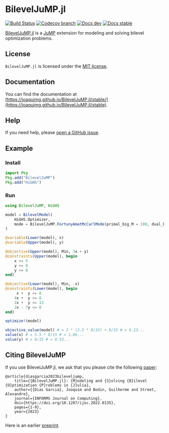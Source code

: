 # BilevelJuMP.jl

[![Build Status](https://github.com/joaquimg/BilevelJuMP.jl/workflows/CI/badge.svg?branch=master)](https://github.com/joaquimg/BilevelJuMP.jl/actions?query=workflow%3ACI)
[![Codecov branch](http://codecov.io/github/joaquimg/BilevelJuMP.jl/coverage.svg?branch=master)](http://codecov.io/github/joaquimg/BilevelJuMP.jl?branch=master)
[![Docs dev](https://img.shields.io/badge/docs-latest-blue.svg)](https://joaquimg.github.io/BilevelJuMP.jl/dev/)
[![Docs stable](https://img.shields.io/badge/docs-stable-blue.svg)](https://joaquimg.github.io/BilevelJuMP.jl/stable/)

[BilevelJuMP.jl](https://github.com/joaquimg/BilevelJuMP.jl) is a
[JuMP](https://github.com/JuMP-dev/JuMP.jl) extension for
modeling and solving bilevel optimization problems.

## License

`BilevelJuMP.jl` is licensed under the [MIT license](https://github.com/joaquimg/BilevelJuMP.jl/blob/master/LICENSE).

## Documentation

You can find the documentation at
[https://joaquimg.github.io/BilevelJuMP.jl/stable/](https://joaquimg.github.io/BilevelJuMP.jl/stable).

## Help

If you need help, please [open a GitHub issue](https://github.com/joaquimg/BilevelJuMP.jl/issues/new).

## Example

### Install

```julia
import Pkg
Pkg.add("BilevelJuMP")
Pkg.add("HiGHS")
```

### Run

```julia
using BilevelJuMP, HiGHS

model = BilevelModel(
    HiGHS.Optimizer,
    mode = BilevelJuMP.FortunyAmatMcCarlMode(primal_big_M = 100, dual_big_M = 100)
)

@variable(Lower(model), x)
@variable(Upper(model), y)

@objective(Upper(model), Min, 3x + y)
@constraints(Upper(model), begin
    x <= 5
    y <= 8
    y >= 0
end)

@objective(Lower(model), Min, -x)
@constraints(Lower(model), begin
     x +  y <= 8
    4x +  y >= 8
    2x +  y <= 13
    2x - 7y <= 0
end)

optimize!(model)

objective_value(model) # = 3 * (3.5 * 8/15) + 8/15 # = 6.13...
value(x) # = 3.5 * 8/15 # = 1.86...
value(y) # = 8/15 # = 0.53...
```

## Citing BilevelJuMP

If you use BilevelJuMP.jl, we ask that you please cite the following [paper](https://pubsonline.informs.org/doi/10.1287/ijoc.2022.0135):

```
@article{diasgarcia2023bileveljump,
    title={{BilevelJuMP.jl}: {M}odeling and {S}olving {B}ilevel {O}ptimization {P}roblems in {J}ulia},
    author={{Dias Garcia}, Joaquim and Bodin, Guilherme and Street, Alexandre},
    journal={INFORMS Journal on Computing},
    doi={https://doi.org/10.1287/ijoc.2022.0135},
    pages={1-9},
    year={2023}
}
```

Here is an earlier [preprint](https://arxiv.org/pdf/2205.02307.pdf).
